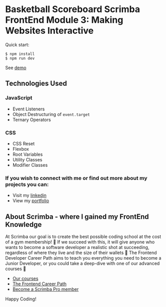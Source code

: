 # Basketball Scoreboard Scrimba FrontEnd Module 3: Making Websites Interactive 

Quick start:

```
$ npm install
$ npm run dev
````
See [demo](https://shahs-basketball-score-board.netlify.app/)

## Technologies Used

### JavaScript
- Event Listeners
- Object Destructuring of `event.target`
- Ternary Operators

### CSS
- CSS Reset
- Flexbox
- Root Variables
- Utility Classes
- Modifier Classes

  
### If you wish to connect with me or find out more about my projects you can:
- Visit my [linkedin]()
- View my [portfolio](https://shahs-portfolio.netlify.app/)

## About Scrimba - where I gained my FrontEnd Knowledge

At Scrimba our goal is to create the best possible coding school at the cost of a gym membership! 💜
If we succeed with this, it will give anyone who wants to become a software developer a realistic shot at succeeding, regardless of where they live and the size of their wallets 🎉
The Frontend Developer Career Path aims to teach you everything you need to become a Junior Developer, or you could take a deep-dive with one of our advanced courses 🚀

- [Our courses](https://scrimba.com/allcourses)
- [The Frontend Career Path](https://scrimba.com/learn/frontend)
- [Become a Scrimba Pro member](https://scrimba.com/pricing)

Happy Coding!
